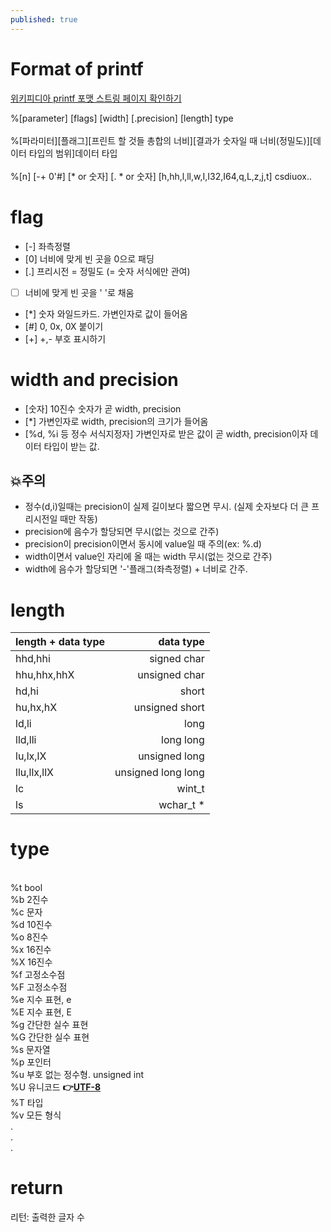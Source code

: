 ```yaml
---
published: true
---
```


# Format of printf

[위키피디아 printf 포맷 스트링 페이지 확인하기](https://en.wikipedia.org/wiki/Printf_format_string)

%[parameter] [flags] [width] [.precision] [length] type
<br><br>
%[파라미터][플래그][프린트 할 것들 총합의 너비][결과가 숫자일 때 너비(정밀도)][데이터 타입의 범위]데이터 타입
<br><br>
%[n] [-+ 0'#] [&#42; or 숫자] [. &#42; or 숫자] [h,hh,l,ll,w,I,I32,I64,q,L,z,j,t] csdiuox..
<br>

# flag
* [-] 좌측정렬
* [0] 너비에 맞게 빈 곳을 0으로 패딩
* [.] 프리시전 = 정밀도 (= 숫자 서식에만 관여)
* [  ] 너비에 맞게 빈 곳을 ' '로 채움
* [*] 숫자 와일드카드. 가변인자로 값이 들어옴
* [#] 0, 0x, 0X 붙이기
* [+] +,- 부호 표시하기

# width and precision
* [숫자] 10진수 숫자가 곧 width, precision
* [*] 가변인자로 width, precision의 크기가 들어옴
* [%d, %i 등 정수 서식지정자] 가변인자로 받은 값이 곧 width, precision이자 데이터 타입이 받는 값.

## 💥주의
* 정수(d,i)일때는 precision이 실제 길이보다 짧으면 무시. (실제 숫자보다 더 큰 프리시전일 때만 작동)
* precision에 음수가 할당되면 무시(없는 것으로 간주)
* precision이 precision이면서 동시에 value일 때 주의(ex: %.d)
* width이면서 value인 자리에 올 때는 width 무시(없는 것으로 간주)
* width에 음수가 할당되면 '-'플래그(좌측정렬) + 너비로 간주.

# length

|length + data type | data type |
|:---|---:|
|hhd,hhi |   signed char |
|hhu,hhx,hhX |    unsigned char |
|hd,hi |   short |
|hu,hx,hX |   unsigned short |
|ld,li |   long |
|lld,lli |   long long |
|lu,lx,lX| unsigned long|
|llu,llx,llX|unsigned long long|
|lc | wint_t|
|ls|wchar_t *|

# type
<br>%t bool
<br>%b 2진수
<br>%c 문자
<br>%d 10진수
<br>%o 8진수
<br>%x 16진수
<br>%X 16진수
<br>%f  고정소수점
<br>%F 고정소수점
<br>%e 지수 표현, e
<br>%E 지수 표현, E
<br>%g 간단한 실수 표현
<br>%G 간단한 실수 표현
<br>%s 문자열
<br>%p 포인터
<br>%u 부호 없는 정수형. unsigned int
<br>%U 유니코드
**👉[UTF-8](UTF-8)**
<br>%T 타입
<br>%v 모든 형식
<br>.
<br>.
<br>.

# return
리턴: 출력한 글자 수
